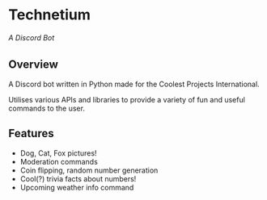 # Technetium
###### A Discord Bot

## Overview
A Discord bot written in Python made for the Coolest Projects International.

Utilises various APIs and libraries to provide a variety of fun and useful commands to the user.

## Features
- Dog, Cat, Fox pictures!
- Moderation commands
- Coin flipping, random number generation
- Cool(?) trivia facts about numbers!
- Upcoming weather info command